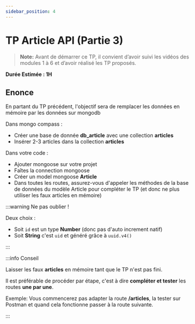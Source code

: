 ```yaml
---
sidebar_position: 4
---
```


# TP Article API (Partie 3)

> **Note:** Avant de démarrer ce TP, il convient d’avoir suivi les vidéos des modules 1 à 6 et d’avoir réalisé les TP proposés.

**Durée Estimée : 1H**

## Enonce

En partant du TP précédent, l'objectif sera de remplacer les données en mémoire par les données sur mongodb

Dans mongo compass :
- Créer une base de donnée **db_article** avec une collection **articles**
- Insérer 2-3 articles dans la collection **articles**

Dans votre code :
- Ajouter mongoose sur votre projet
- Faîtes la connection mongoose
- Créer un model mongoose **Article**
- Dans toutes les routes, assurez-vous d'appeler les méthodes de la base de données du modèle Article pour compléter le TP (et donc ne plus utiliser les faux articles en mémoire)

:::warning Ne pas oublier !

Deux choix :

- Soit `id` est un type **Number** (donc pas d'auto increment natif)
- Soit **String** c'est `uid` et généré grâce à `uuid.v4()`

:::

:::info Conseil

Laisser les faux **articles** en mémoire tant que le TP n'est pas fini.

Il est préférable de procéder par étape, c'est à dire **compléter et tester** les routes **une par une**.

Exemple: Vous commencerez pas adapter la route **/articles**, la tester  sur Postman et quand cela fonctionne passer à la route suivante.

:::